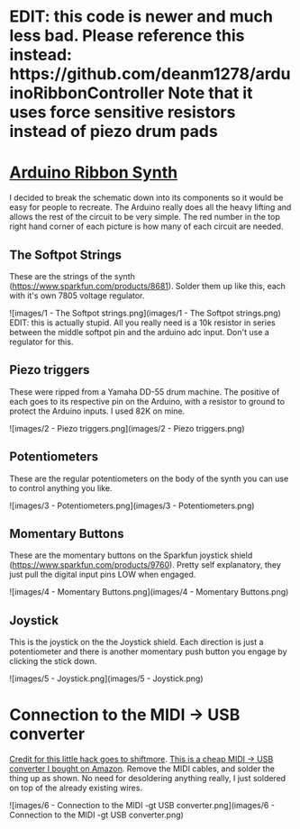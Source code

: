 <h1>EDIT: this code is newer and much less bad. Please reference this instead: https://github.com/deanm1278/arduinoRibbonController
Note that it uses force sensitive resistors instead of piezo drum pads</h1>

# [Arduino Ribbon Synth](https://www.youtube.com/watch?v=s3dBox-LB7I)

I decided to break the schematic down into its components so it would be easy for people to recreate. The Arduino really does all the heavy lifting and allows the rest of the circuit to be very simple. The red number in the top right hand corner of each picture is how many of each circuit are needed.

## The Softpot Strings

These are the strings of the synth (https://www.sparkfun.com/products/8681). Solder them up like this, each with it's own 7805 voltage regulator.

![images/1 - The Softpot strings.png](images/1 - The Softpot strings.png)
EDIT: this is actually stupid. All you really need is a 10k resistor in series between the middle softpot pin and the arduino adc input. Don't use a regulator for this.


## Piezo triggers

These were ripped from a Yamaha DD-55 drum machine. The positive of each goes to its respective pin on the Arduino, with a resistor to ground to protect the Arduino inputs. I used 82K on mine.

![images/2 - Piezo triggers.png](images/2 - Piezo triggers.png)

## Potentiometers

These are the regular potentiometers on the body of the synth you can use to control anything you like.

![images/3 - Potentiometers.png](images/3 - Potentiometers.png)

## Momentary Buttons

These are the momentary buttons on the Sparkfun joystick shield (https://www.sparkfun.com/products/9760). Pretty self explanatory, they just pull the digital input pins LOW when engaged.

![images/4 - Momentary Buttons.png](images/4 - Momentary Buttons.png)

## Joystick

This is the joystick on the the Joystick shield. Each direction is just a potentiometer and there is another momentary push button you engage by clicking the stick down.

![images/5 - Joystick.png](images/5 - Joystick.png)

# Connection to the MIDI -> USB converter

[Credit for this little hack goes to shiftmore](http://shiftmore.blogspot.com/2010/01/quick-and-dirty-arduino-midi-over-usb.html). [This is a cheap MIDI -> USB converter I bought on Amazon](http://www.amazon.com/gp/product/B001LJUVO4/ref=gno_cart_title_1?ie=UTF8&psc=1&smid=A3VI6G7CYYGB3B). Remove the MIDI cables, and solder the thing up as shown. No need for desoldering anything really, I just soldered on top of the already existing wires.

![images/6 - Connection to the MIDI -gt USB converter.png](images/6 - Connection to the MIDI -gt USB converter.png)

